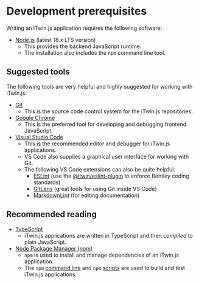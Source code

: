 # Development prerequisites

Writing an iTwin.js application requires the following software:

- [Node.js](https://nodejs.org) (latest 18.x LTS version)
  - This provides the backend JavaScript runtime.
  - The installation also includes the `npm` command line tool.

## Suggested tools

The following tools are very helpful and highly suggested for working with iTwin.js:

- [Git](https://git-scm.com/downloads)
  - This is the source code control system for the iTwin.js repositories.
- [Google Chrome](https://www.google.com/chrome/)
  - This is the preferred tool for developing and debugging frontend JavaScript.
- [Visual Studio Code](https://code.visualstudio.com/)
  - This is the recommended editor and debugger for iTwin.js applications.
  - VS Code also supplies a graphical user interface for working with Git.
  - The following VS Code extensions can also be quite helpful:
    - [ESLint](https://marketplace.visualstudio.com/items?itemName=dbaeumer.vscode-eslint) (use the [@itwin/eslint-plugin](https://www.npmjs.com/package/@itwin/eslint-plugin) to enforce Bentley coding standards)
    - [GitLens](https://marketplace.visualstudio.com/items?itemName=eamodio.gitlens) (great tools for using Git inside VS Code)
    - [MarkdownLint](https://marketplace.visualstudio.com/items?itemName=DavidAnson.vscode-markdownlint) (for editing documentation)

## Recommended reading

- [TypeScript](http://www.typescriptlang.org/)
  - iTwin.js applications are written in TypeScript and then _compiled_ to plain JavaScript.
- [Node Package Manager (npm)](https://www.npmjs.com/)
  - `npm` is used to install and manage dependencies of an iTwin.js application.
  - The `npm` [command line](https://docs.npmjs.com/cli/npm) and `npm` [scripts](https://docs.npmjs.com/misc/scripts) are used to build and test iTwin.js applications.
